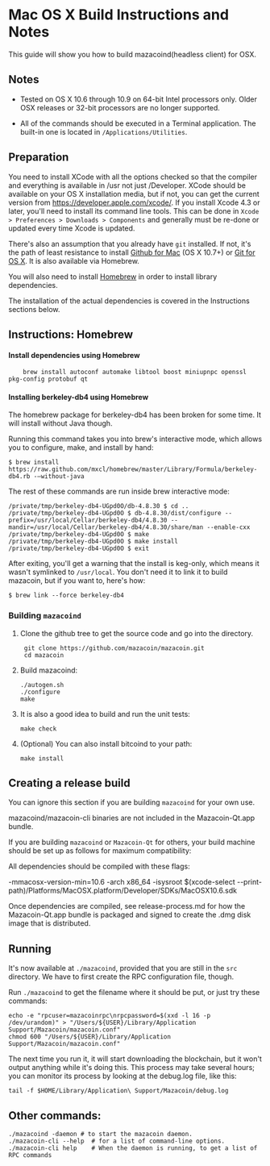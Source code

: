 Mac OS X Build Instructions and Notes
====================================
This guide will show you how to build mazacoind(headless client) for OSX.

Notes
-----

* Tested on OS X 10.6 through 10.9 on 64-bit Intel processors only.
Older OSX releases or 32-bit processors are no longer supported.

* All of the commands should be executed in a Terminal application. The
built-in one is located in `/Applications/Utilities`.

Preparation
-----------

You need to install XCode with all the options checked so that the compiler
and everything is available in /usr not just /Developer. XCode should be
available on your OS X installation media, but if not, you can get the
current version from https://developer.apple.com/xcode/. If you install
Xcode 4.3 or later, you'll need to install its command line tools. This can
be done in `Xcode > Preferences > Downloads > Components` and generally must
be re-done or updated every time Xcode is updated.

There's also an assumption that you already have `git` installed. If
not, it's the path of least resistance to install [Github for Mac](https://mac.github.com/)
(OS X 10.7+) or
[Git for OS X](https://code.google.com/p/git-osx-installer/). It is also
available via Homebrew.

You will also need to install [Homebrew](http://brew.sh) in order to install library
dependencies.

The installation of the actual dependencies is covered in the Instructions
sections below.

Instructions: Homebrew
----------------------

#### Install dependencies using Homebrew

        brew install autoconf automake libtool boost miniupnpc openssl pkg-config protobuf qt

#### Installing berkeley-db4 using Homebrew

The homebrew package for berkeley-db4 has been broken for some time.  It will install without Java though.

Running this command takes you into brew's interactive mode, which allows you to configure, make, and install by hand:
```
$ brew install https://raw.github.com/mxcl/homebrew/master/Library/Formula/berkeley-db4.rb -–without-java 
```

The rest of these commands are run inside brew interactive mode:
```
/private/tmp/berkeley-db4-UGpd0O/db-4.8.30 $ cd ..
/private/tmp/berkeley-db4-UGpd0O $ db-4.8.30/dist/configure --prefix=/usr/local/Cellar/berkeley-db4/4.8.30 --mandir=/usr/local/Cellar/berkeley-db4/4.8.30/share/man --enable-cxx
/private/tmp/berkeley-db4-UGpd0O $ make
/private/tmp/berkeley-db4-UGpd0O $ make install
/private/tmp/berkeley-db4-UGpd0O $ exit
```

After exiting, you'll get a warning that the install is keg-only, which means it wasn't symlinked to `/usr/local`.  You don't need it to link it to build mazacoin, but if you want to, here's how:

    $ brew link --force berkeley-db4


### Building `mazacoind`

1. Clone the github tree to get the source code and go into the directory.

        git clone https://github.com/mazacoin/mazacoin.git
        cd mazacoin

2.  Build mazacoind:

        ./autogen.sh
        ./configure
        make

3.  It is also a good idea to build and run the unit tests:

        make check

4.  (Optional) You can also install bitcoind to your path:

        make install

Creating a release build
------------------------
You can ignore this section if you are building `mazacoind` for your own use.

mazacoind/mazacoin-cli binaries are not included in the Mazacoin-Qt.app bundle.

If you are building `mazacoind` or `Mazacoin-Qt` for others, your build machine should be set up
as follows for maximum compatibility:

All dependencies should be compiled with these flags:

 -mmacosx-version-min=10.6
 -arch x86_64
 -isysroot $(xcode-select --print-path)/Platforms/MacOSX.platform/Developer/SDKs/MacOSX10.6.sdk

Once dependencies are compiled, see release-process.md for how the Mazacoin-Qt.app
bundle is packaged and signed to create the .dmg disk image that is distributed.

Running
-------

It's now available at `./mazacoind`, provided that you are still in the `src`
directory. We have to first create the RPC configuration file, though.

Run `./mazacoind` to get the filename where it should be put, or just try these
commands:

    echo -e "rpcuser=mazacoinrpc\nrpcpassword=$(xxd -l 16 -p /dev/urandom)" > "/Users/${USER}/Library/Application Support/Mazacoin/mazacoin.conf"
    chmod 600 "/Users/${USER}/Library/Application Support/Mazacoin/mazacoin.conf"

The next time you run it, it will start downloading the blockchain, but it won't
output anything while it's doing this. This process may take several hours;
you can monitor its process by looking at the debug.log file, like this:

    tail -f $HOME/Library/Application\ Support/Mazacoin/debug.log

Other commands:
-------

    ./mazacoind -daemon # to start the mazacoin daemon.
    ./mazacoin-cli --help  # for a list of command-line options.
    ./mazacoin-cli help    # When the daemon is running, to get a list of RPC commands
